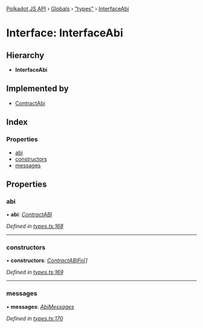 [Polkadot JS API](../README.md) › [Globals](../globals.md) › ["types"](../modules/_types_.md) › [InterfaceAbi](_types_.interfaceabi.md)

# Interface: InterfaceAbi

## Hierarchy

* **InterfaceAbi**

## Implemented by

* [ContractAbi](../classes/_abi_.contractabi.md)

## Index

### Properties

* [abi](_types_.interfaceabi.md#abi)
* [constructors](_types_.interfaceabi.md#constructors)
* [messages](_types_.interfaceabi.md#messages)

## Properties

###  abi

• **abi**: *[ContractABI](_types_.contractabi.md)*

*Defined in [types.ts:168](https://github.com/polkadot-js/api/blob/a53c924248/packages/api-contract/src/types.ts#L168)*

___

###  constructors

• **constructors**: *[ContractABIFn](_types_.contractabifn.md)[]*

*Defined in [types.ts:169](https://github.com/polkadot-js/api/blob/a53c924248/packages/api-contract/src/types.ts#L169)*

___

###  messages

• **messages**: *[AbiMessages](../modules/_types_.md#abimessages)*

*Defined in [types.ts:170](https://github.com/polkadot-js/api/blob/a53c924248/packages/api-contract/src/types.ts#L170)*
